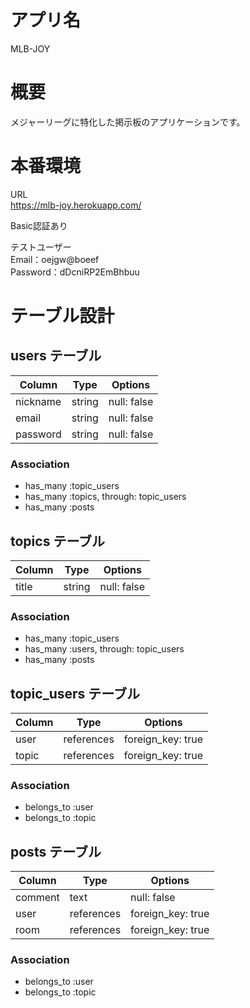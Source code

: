 # アプリ名
MLB-JOY

# 概要
メジャーリーグに特化した掲示板のアプリケーションです。

# 本番環境
URL<br>
https://mlb-joy.herokuapp.com/

Basic認証あり

テストユーザー<br>
Email：oejgw@boeef<br>
Password：dDcniRP2EmBhbuu

# テーブル設計

## users テーブル

| Column   | Type   | Options     |
| -------- | ------ | ----------- |
| nickname | string | null: false |
| email    | string | null: false |
| password | string | null: false |

### Association

- has_many :topic_users
- has_many :topics, through: topic_users
- has_many :posts

## topics テーブル

| Column | Type   | Options     |
| ------ | ------ | ----------- |
| title  | string | null: false |

### Association

- has_many :topic_users
- has_many :users, through: topic_users
- has_many :posts

## topic_users テーブル

| Column | Type       | Options           |
| ------ | ---------- | ----------------- |
| user   | references | foreign_key: true |
| topic  | references | foreign_key: true |

### Association

- belongs_to :user
- belongs_to :topic

## posts テーブル

| Column  | Type       | Options           |
| ------- | ---------- | ----------------- |
| comment | text       | null: false       |
| user    | references | foreign_key: true |
| room    | references | foreign_key: true |

### Association

- belongs_to :user
- belongs_to :topic
